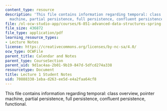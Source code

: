 ```yaml
---
content_type: resource
description: 'This file contains information regarding temporal: class overview, pointer
  machine, partial persistence, full persistence, confluent persistence, functional.'
file: /ol-ocw-studio-app/courses/6-851-advanced-data-structures-spring-2012/708883381ebad263ee5de4a2faa64cf8_MIT6_851S12_L1.pdf
file_size: 436872
file_type: application/pdf
learning_resource_types:
- Lecture Notes
license: https://creativecommons.org/licenses/by-nc-sa/4.0/
ocw_type: OCWFile
parent_title: Calendar and Notes
parent_type: CourseSection
parent_uid: 9d1ac4aa-2b01-9b19-847d-5dfcd274a338
resourcetype: Document
title: Lecture 1 Student Notes
uid: 70888338-1eba-d263-ee5d-e4a2faa64cf8
---
```

This file contains information regarding temporal: class overview, pointer machine, partial persistence, full persistence, confluent persistence, functional.